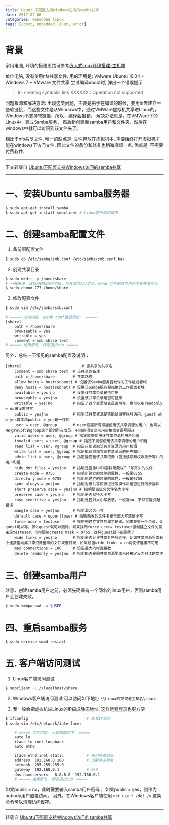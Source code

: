 ```yaml
---
title: Ubuntu下配置支持Windows访问的samba共享
date: 2017-07-06
categories: embedded linux
tags: [uboot, embedded linux, error]
---
```



# 背景

家用电脑, 环境的搭建思路可参考[嵌入式linux环境搭建-主机端](https://draapho.github.io/2017/02/16/1705-linux-env/)

单位电脑, 没有使用nfs共享文件.
用的环境是: VMware Ubuntu 16.04 + Windows 7 + VMware 文件共享
尝试编译uboot时, 弹出一个错误提示

> ln: creating symbolic link XXXXXX : Operation not supported


问题根源和解决方法:
出现这类问题，主要是由于在编译的时候，要用ln去建立一些软链接，而这些文件是从Windows中，通过VMWare虚拟机共享进Linux的，Windows不支持软链接，所以，编译会报错。
解决办法就是，在VMWare下的Linux中，建立Samba服务， 然后新创建新samba用户和文件夹，然后在windows中就可以访问到该文件夹了。

相比于nfs共享文件, 唯一的缺点是: 文件存放在虚拟机中, 需要始终打开虚拟机才能在windows下访问文件. 因此文件的备份和修复也稍微麻烦一点. 优点是, 不需要付费软件.



--------------------------------------------

下文转载自 [Ubuntu下配置支持Windows访问的samba共享](http://blog.csdn.net/i_chips/article/details/19191957)

--------------------------------------------

# 一、安装Ubuntu samba服务器

``` bash
$ sudo apt-get install samba
$ sudo apt-get install smbclient # Linux客户端测试用
```

# 二、创建samba配置文件

1. 备份原配置文件
``` bash
$ sudo cp /etc/samba/smb.conf /etc/samba/smb.conf.bak
```

2. 创建共享目录
``` bash
$ sudo mkdir -p /home/share
# 一般来说，该目录的权限为755，将其改为777之后，Owner之外的其他用户才有权限写入。
$ sudo chmod 777 /home/share
```

3. 修改配置文件
``` bash
$ sudo vim /etc/samba/smb.conf

# ===== 文件内容, 在smb.conf最后添加： =====
[share]
    path = /home/share
    browseable = yes
    writable = yes
    comment = smb share test
# ===== 结束修改, 保存退出vim =====
```

另外，总结一下常见的samba配置及说明：

```
[share]                           # 该共享的共享名
    comment = smb share test  # 该共享的备注
    path = /home/share        # 共享路径
    allow hosts = host(subnet) # 设置该Samba服务器允许的工作组或者域
    deny hosts = host(subnet) # 设置该Samba服务器拒绝的工作组或者域
    available = yes|no        # 设置该共享目录是否可用
    browseable = yes|no       # 设置该共享目录是否可显示
    writable = yes|no         # 指定了这个目录缺省是否可写，也可以用readonly = no来设置可写
    public = yes|no           # 指明该共享资源是否能给游客帐号访问，guest ok = yes其实和public = yes是一样的
    user = user, @group       # user设置所有可能使用该共享资源的用户，也可以用@group代表group这个组的所有成员，不同的项目之间用空格或者逗号隔开
    valid users = user, @group # 指定能够使用该共享资源的用户和组
    invalid users = user, @group # 指定不能够使用该共享资源的用户和组
    read list = user, @group  # 指定只能读取该共享资源的用户和组
    write list = user, @group # 指定能读取和写该共享资源的用户和组
    admin list = user, @group # 指定能管理该共享资源（包括读写和权限赋予等）的用户和组
    hide dot files = yes|no   # 指明是否像UNIX那样隐藏以“.”号开头的文件
    create mode = 0755        # 指明新建立的文件的属性，一般是0755
    directory mode = 0755     # 指明新建立的目录的属性，一般是0755
    sync always = yes|no      # 指明对该共享资源进行写操作后是否进行同步操作
    short preserve case = yes|no # 指明是否区分文件名大小写
    preserve case = yes|no    # 指明是否保持大小写
    case sensitive = yes|no   # 指明是否对大小写敏感，一般选no，不然可能引起错误
    mangle case = yes|no      # 指明混合大小写
    default case = upper|lower # 指明缺省的文件名是全部大写还是小写
    force user = testuser     # 强制把建立文件的属主是谁。如果我有一个目录，让guest可以写，那么guest就可以删除，如果我用force user= testuser强制建立文件的属主是testuser，同时限制create mask = 0755，这样guest就不能删除了
    wide links = yes|no       # 指明是否允许共享外符号连接，比如共享资源里面有个连接指向非共享资源里面的文件或者目录，如果设置wide links = no将使该连接不可用
    max connections = 100     # 设定最大同时连接数
    delete readonly = yes|no  # 指明能否删除共享资源里面已经被定义为只读的文件
```

# 三、创建samba用户

注意，创建samba用户之前，必须先确保有一个同名的linux用户，否则samba用户会创建失败。
``` bash
$ sudo smbpasswd -a $USER
```

# 四、重启samba服务
``` bash
$ sudo service smbd restart
```

# 五. 客户端访问测试

1. Linux客户端访问测试
``` bash
$ smbclient -L //localhost/share
```

2. Windows客户端访问测试
    可以访问如下地址 `\\Linux的IP或者主机名\share`

3. 我一般会把虚拟机端Linux的IP搞成静态地址, 这样远程登录也更方便
``` bash
$ ifconfig                          # 查看IP信息
$ sudo vim /etc/network/interfaces

    # ===== 文件内容, 大致修改如下: =====
    auto lo
    iface lo inet loopback
    auto eth0

    iface eth0 inet static          # 使用静态地址
    address  192.168.0.100          # 设置静态地址
    netmask  255.255.255.0
    gateway  192.168.0.1            # 网关
    dns-nameservers   8.8.8.8  192.168.0.1 
    # ===== 结束修改, 保存退出vim =====
```

如果public = no，此时需要输入samba用户密码；
如果public = yes，则作为nobody用户直接访问。
另外，在Windows客户端使用 `net use * /del /y` 这条命令可以清理访问缓存。

--------------------------------------------

转载自 [Ubuntu下配置支持Windows访问的samba共享](http://blog.csdn.net/i_chips/article/details/19191957)